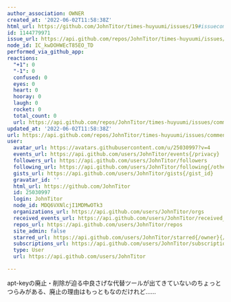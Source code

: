 ```yaml
---
author_association: OWNER
created_at: '2022-06-02T11:58:38Z'
html_url: https://github.com/JohnTitor/times-huyuumi/issues/19#issuecomment-1144779971
id: 1144779971
issue_url: https://api.github.com/repos/JohnTitor/times-huyuumi/issues/19
node_id: IC_kwDOHWEcT85EO_TD
performed_via_github_app: 
reactions:
  "+1": 0
  "-1": 0
  confused: 0
  eyes: 0
  heart: 0
  hooray: 0
  laugh: 0
  rocket: 0
  total_count: 0
  url: https://api.github.com/repos/JohnTitor/times-huyuumi/issues/comments/1144779971/reactions
updated_at: '2022-06-02T11:58:38Z'
url: https://api.github.com/repos/JohnTitor/times-huyuumi/issues/comments/1144779971
user:
  avatar_url: https://avatars.githubusercontent.com/u/25030997?v=4
  events_url: https://api.github.com/users/JohnTitor/events{/privacy}
  followers_url: https://api.github.com/users/JohnTitor/followers
  following_url: https://api.github.com/users/JohnTitor/following{/other_user}
  gists_url: https://api.github.com/users/JohnTitor/gists{/gist_id}
  gravatar_id: ''
  html_url: https://github.com/JohnTitor
  id: 25030997
  login: JohnTitor
  node_id: MDQ6VXNlcjI1MDMwOTk3
  organizations_url: https://api.github.com/users/JohnTitor/orgs
  received_events_url: https://api.github.com/users/JohnTitor/received_events
  repos_url: https://api.github.com/users/JohnTitor/repos
  site_admin: false
  starred_url: https://api.github.com/users/JohnTitor/starred{/owner}{/repo}
  subscriptions_url: https://api.github.com/users/JohnTitor/subscriptions
  type: User
  url: https://api.github.com/users/JohnTitor

---
```

apt-keyの廃止・削除が迫る中良さげな代替ツールが出てきていないのちょっとつらみがある、廃止の理由はもっともなのだけれど……